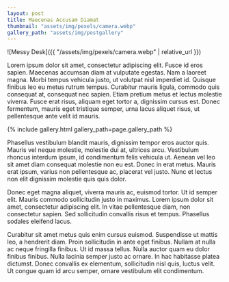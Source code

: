 ```yaml
---
layout: post
title: Maecenas Accusam Diamat
thumbnail: "assets/img/pexels/camera.webp"
gallery_path: "assets/img/postgallery"
---
```


![Messy Desk]({{ "/assets/img/pexels/camera.webp" | relative_url }})

Lorem ipsum dolor sit amet, consectetur adipiscing elit. Fusce id eros sapien. Maecenas accumsan diam at vulputate egestas. Nam a laoreet magna. Morbi tempus vehicula justo, ut volutpat nisl imperdiet id. Quisque finibus leo eu metus rutrum tempus. Curabitur mauris ligula, commodo quis consequat at, consequat nec sapien. Etiam pretium metus et lectus molestie viverra. Fusce erat risus, aliquam eget tortor a, dignissim cursus est. Donec fermentum, mauris eget tristique semper, urna lacus aliquet risus, ut pellentesque ante velit id mauris.

{% include gallery.html gallery_path=page.gallery_path %}

Phasellus vestibulum blandit mauris, dignissim tempor eros auctor quis. Mauris vel neque molestie, molestie dui at, ultrices arcu. Vestibulum rhoncus interdum ipsum, id condimentum felis vehicula ut. Aenean vel leo sit amet diam consequat molestie non eu est. Donec in erat metus. Mauris erat ipsum, varius non pellentesque ac, placerat vel justo. Nunc et lectus non elit dignissim molestie quis quis dolor.

Donec eget magna aliquet, viverra mauris ac, euismod tortor. Ut id semper elit. Mauris commodo sollicitudin justo in maximus. Lorem ipsum dolor sit amet, consectetur adipiscing elit. In vitae pellentesque diam, non consectetur sapien. Sed sollicitudin convallis risus et tempus. Phasellus sodales eleifend lacus.

Curabitur sit amet metus quis enim cursus euismod. Suspendisse ut mattis leo, a hendrerit diam. Proin sollicitudin in ante eget finibus. Nullam at nulla ac neque fringilla finibus. Ut id massa tellus. Nulla auctor quam eu dolor finibus finibus. Nulla lacinia semper justo ac ornare. In hac habitasse platea dictumst. Donec convallis ex elementum, sollicitudin nisl quis, luctus velit. Ut congue quam id arcu semper, ornare vestibulum elit condimentum.

